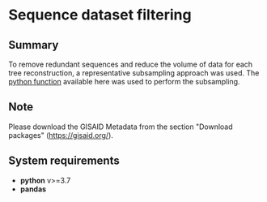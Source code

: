# Sequence dataset filtering 

## Summary
To remove redundant sequences and reduce the volume of data for each tree reconstruction, a representative subsampling approach was used.
The [python function](scripts/bq11_phylo_filter.py) available here was used to perform the subsampling.

## Note
Please download the GISAID Metadata from the section "Download packages" (https://gisaid.org/).


## System requirements
* **python** v>=3.7
* **pandas** 





